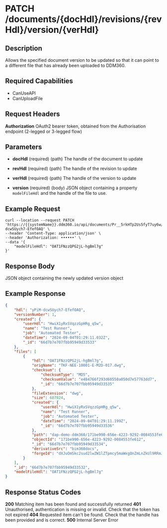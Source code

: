# PATCH /documents/{docHdl}/revisions/{revHdl}/version/{verHdl}

## Description
Allows the specified document version to be updated so that it can point to a different file that has already been uploaded to DDM360.

## Required Capabilities
* CanUseAPI
* CanUploadFile

## Request Headers

**Authorization** OAuth2 bearer token, obtained from the Authorisation endpoint (2-legged or 3-legged flow)

## Parameters
* **docHdl** (required) (path) The handle of the document to update

* **revHdl** (required) (path) The handle of the revision to update

* **verHdl** (required) (path) The handle of the version to update

* **version** (required) (body) JSON object containing a property `modelFileHdl` and the handle of the file to use.

## Example Request
```
curl --location --request PATCH 'https://{{systemName}}.ddm360.io/api/documents/Pr__5rkHTp2Us5fyT7uy6w/revisions/AV2HCw2nQ36hrAGo5o6Iog/version/yPiM-dcwSUych7-EfefOAQ' \
--header 'Content-Type: application/json' \
--header 'Authorization: ••••••' \
--data '{
    "modelFileHdl": "OAT1FNzzQPG2jL-hgBml7g"
}'
```

## Response Body
JSON object containing the newly updated version object

## Example Response
```JSON
{
    "hdl": "yPiM-dcwSUych7-EfefOAQ",
    "versionNumber": 1,
    "created": {
        "userHdl": "HwiX1yRxSVqzzGpHRg_q5w",
        "name": "Test Runner",
        "job": "Automated Tester",
        "dateTime": "2024-09-04T01:29:11.032Z",
        "_id": "66d7b7e707fbb95949d33533"
    },
    "files": [
        {
            "hdl": "OAT1FNzzQPG2jL-hgBml7g",
            "origName": "TKF-NEE-10001-E-M2D-017.dwg",
            "checksum": {
                "checksumType": "MD5",
                "checksumValue": "e484766f293d60550a050d7e57763dd7",
                "_id": "66d7b7e707fbb95949d33535"
            },
            "fileExtension": "dwg",
            "size": 607824,
            "created": {
                "userHdl": "HwiX1yRxSVqzzGpHRg_q5w",
                "name": "Test Runner",
                "job": "Automated Tester",
                "dateTime": "2024-09-04T01:29:11.199Z",
                "_id": "66d7b7e707fbb95949d33536"
            },
            "path": "dap-demo-ddm360/171be990-656e-4223-9292-0084553fe612",
            "objectId": "171be990-656e-4223-9292-0084553fe612",
            "_id": "66d7b7e707fbb95949d33534",
            "derivativeSrc": "bim360docs",
            "forgeId": "dXJuOmSkc2sud2lwZW1lZTpmcy5maWxgOnZmLnZkUl9RRmJSUmQ4cTl2TlRQanFJV2d_dmVyc2lvbj0x"
        }
    ],
    "_id": "66d7b7e707fbb95949d33532",
    "modelFileHdl": "OAT1FNzzQPG2jL-hgBml7g"
}
```

## Response Status Codes
**200** Matching item has been found and successfully returned
**401** Unauthorised, authentication is missing or invalid. Check that the token has not expired
**404** Requested item can't be found. Check that the handle has been provided and is correct.
**500** Internal Server Error


